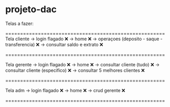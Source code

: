 # projeto-dac

Telas a fazer:

====================================================== <br>
Tela cliente 
-> login flagado ❌
-> home ❌
-> operaçoes (deposito - saque - transferencia) ❌
-> consultar saldo e extrato ❌

======================================================

Tela gerente 
-> login flagado ❌
-> home ❌
-> consultar cliente (tudo) ❌
-> consultar cliente (especifico) ❌
-> consultar 5 melhores clientes ❌

======================================================

Tela adm
-> login flagado ❌
-> home ❌
-> crud gerente ❌

======================================================
